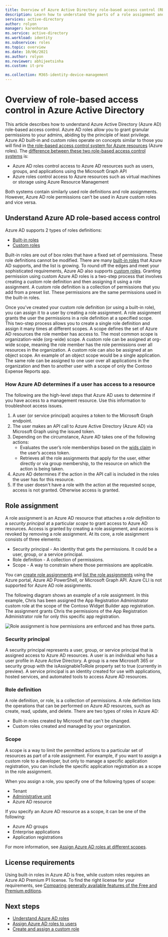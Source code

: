 ```yaml
---
title: Overview of Azure Active Directory role-based access control (RBAC)
description: Learn how to understand the parts of a role assignment and restricted scope in Azure Active Directory.
services: active-directory
author: rolyon
manager: karenhoran
ms.service: active-directory
ms.workload: identity
ms.subservice: roles
ms.topic: overview
ms.date: 10/06/2021
ms.author: rolyon
ms.reviewer: abhijeetsinha
ms.custom: it-pro

ms.collection: M365-identity-device-management
---
```


# Overview of role-based access control in Azure Active Directory

This article describes how to understand Azure Active Directory (Azure AD) role-based access control. Azure AD roles allow you to grant granular permissions to your admins, abiding by the principle of least privilege. Azure AD built-in and custom roles operate on concepts similar to those you will find in [the role-based access control system for Azure resources](../../role-based-access-control/overview.md) (Azure roles). The [difference between these two role-based access control systems](../../role-based-access-control/rbac-and-directory-admin-roles.md) is:

- Azure AD roles control access to Azure AD resources such as users, groups, and applications using the Microsoft Graph API
- Azure roles control access to Azure resources such as virtual machines or storage using Azure Resource Management

Both systems contain similarly used role definitions and role assignments. However, Azure AD role permissions can't be used in Azure custom roles and vice versa.

## Understand Azure AD role-based access control
Azure AD supports 2 types of roles definitions:
* [Built-in roles](./permissions-reference.md)
* [Custom roles](./custom-create.md)

Built-in roles are out of box roles that have a fixed set of permissions. These role definitions cannot be modified. There are many [built-in roles](./permissions-reference.md) that Azure AD supports, and the list is growing. To round off the edges and meet your sophisticated requirements, Azure AD also supports [custom roles](./custom-create.md). Granting permission using custom Azure AD roles is a two-step process that involves creating a custom role definition and then assigning it using a role assignment. A custom role definition is a collection of permissions that you add from a preset list. These permissions are the same permissions used in the built-in roles.  

Once you’ve created your custom role definition (or using a built-in role), you can assign it to a user by creating a role assignment. A role assignment grants the user the permissions in a role definition at a specified scope. This two-step process allows you to create a single role definition and assign it many times at different scopes. A scope defines the set of Azure AD resources the role member has access to. The most common scope is organization-wide (org-wide) scope. A custom role can be assigned at org-wide scope, meaning the role member has the role permissions over all resources in the organization. A custom role can also be assigned at an object scope. An example of an object scope would be a single application. The same role can be assigned to one user over all applications in the organization and then to another user with a scope of only the Contoso Expense Reports app.  

### How Azure AD determines if a user has access to a resource

The following are the high-level steps that Azure AD uses to determine if you have access to a management resource. Use this information to troubleshoot access issues.

1. A user (or service principal) acquires a token to the Microsoft Graph endpoint.
1. The user makes an API call to Azure Active Directory (Azure AD) via Microsoft Graph using the issued token.
1. Depending on the circumstance, Azure AD takes one of the following actions:
   - Evaluates the user’s role memberships based on the [wids claim](../develop/access-tokens.md) in the user’s access token.
   - Retrieves all the role assignments that apply for the user, either directly or via group membership, to the resource on which the action is being taken.
1. Azure AD determines if the action in the API call is included in the roles the user has for this resource.
1. If the user doesn't have a role with the action at the requested scope, access is not granted. Otherwise access is granted.

## Role assignment

A role assignment is an Azure AD resource that attaches a *role definition* to a *security principal* at a particular *scope* to grant access to Azure AD resources. Access is granted by creating a role assignment, and access is revoked by removing a role assignment. At its core, a role assignment consists of three elements:

- Security principal - An identity that gets the permissions. It could be a user, group, or a service principal. 
- Role definition - A collection of permissions. 
- Scope - A way to constrain where those permissions are applicable.

You can [create role assignments](manage-roles-portal.md) and [list the role assignments](view-assignments.md) using the Azure portal, Azure AD PowerShell, or Microsoft Graph API. Azure CLI is not supported for Azure AD role assignments.

The following diagram shows an example of a role assignment. In this example, Chris has been assigned the App Registration Administrator custom role at the scope of the Contoso Widget Builder app registration. The assignment grants Chris the permissions of the App Registration Administrator role for only this specific app registration.

![Role assignment is how permissions are enforced and has three parts.](./media/custom-overview/rbac-overview.png)

### Security principal

A security principal represents a user, group, or service principal that is assigned access to Azure AD resources. A user is an individual who has a user profile in Azure Active Directory. A group is a new Microsoft 365 or security group with the isAssignableToRole property set to true (currently in preview). A service principal is an identity created for use with applications, hosted services, and automated tools to access Azure AD resources.

### Role definition

A role definition, or role, is a collection of permissions. A role definition lists the operations that can be performed on Azure AD resources, such as create, read, update, and delete. There are two types of roles in Azure AD:

- Built-in roles created by Microsoft that can't be changed.
- Custom roles created and managed by your organization.

### Scope

A scope is a way to limit the permitted actions to a particular set of resources as part of a role assignment. For example, if you want to assign a custom role to a developer, but only to manage a specific application registration, you can include the specific application registration as a scope in the role assignment.

When you assign a role, you specify one of the following types of scope:

- Tenant
- [Administrative unit](administrative-units.md)
- Azure AD resource

If you specify an Azure AD resource as a scope, it can be one of the following:

- Azure AD groups
- Enterprise applications
- Application registrations

For more information, see [Assign Azure AD roles at different scopes](assign-roles-different-scopes.md).

## License requirements

Using built-in roles in Azure AD is free, while custom roles requires an Azure AD Premium P1 license. To find the right license for your requirements, see [Comparing generally available features of the Free and Premium editions](https://www.microsoft.com/security/business/identity-access-management/azure-ad-pricing).

## Next steps

- [Understand Azure AD roles](concept-understand-roles.md)
- [Assign Azure AD roles to users](manage-roles-portal.md)
- [Create and assign a custom role](custom-create.md)

